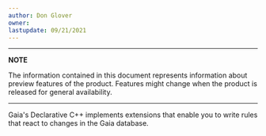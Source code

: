 ```yaml
---
author: Don Glover
owner: 
lastupdate: 09/21/2021
---
```


---

**NOTE**

The information contained in this document represents information about preview features of the product. Features might change when the product is released for general availability.

---

Gaia's Declarative C++ implements extensions that enable you to write rules that react to changes in the Gaia database.
